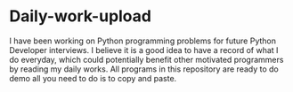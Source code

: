 # Daily-work-upload
I have been working on Python programming problems for future Python Developer interviews. I believe it is a good idea to have a record of what I do everyday, which could potentially benefit other motivated programmers by reading my daily works. All programs in this repository are ready to do demo all you need to do is to copy and paste.
